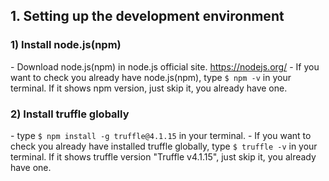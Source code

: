 ## 1. Setting up the development environment

### 1) Install node.js(npm)
\- Download node.js(npm) in node.js official site. https://nodejs.org/
\- If you want to check you already have node.js(npm), type `$ npm -v` in your terminal. If it shows npm version, just skip it, you already have one.
### 2) Install truffle globally
\- type `$ npm install -g truffle@4.1.15` in your terminal.
\- If you want to check you already have installed truffle globally, type `$ truffle -v` in your terminal. If it shows truffle version "Truffle v4.1.15", just skip it, you already have one.
